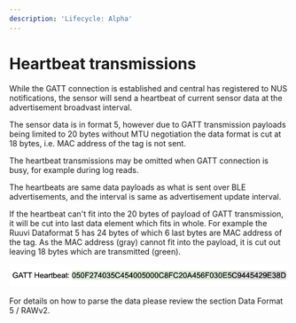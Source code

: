 ```yaml
---
description: 'Lifecycle: Alpha'
---
```


# Heartbeat transmissions

While the GATT connection is established and central has registered to NUS notifications, the sensor will send a heartbeat of current sensor data at the advertisement broadvast interval.

The sensor data is in format 5, however due to GATT transmission payloads being limited to 20 bytes without MTU negotiation the data format is cut at 18 bytes, i.e. MAC address of the tag is not sent. 

The heartbeat transmissions may be omitted when GATT connection is busy, for example during log reads. 

The heartbeats are same data payloads as what is sent over BLE advertisements, and the interval is same as advertisement update interval. 

If the heartbeat can't fit into the 20 bytes of payload of GATT transmission, it will be cut into last data element which fits in whole. For example the Ruuvi Dataformat 5 has 24 bytes of which 6 last bytes are MAC address of the tag.  As the MAC address \(gray\) cannot fit into the payload, it is cut out leaving 18 bytes which are transmitted \(green\).

![Heartbeat data cut to 18 bytes](../../../.gitbook/assets/image%20%288%29.png)

For details on how to parse the data please review the section Data Format 5 / RAWv2.

